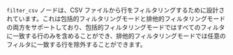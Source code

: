 `filter_csv` ノードは、CSV ファイルから行をフィルタリングするために設計されています。これは包括的フィルタリングモードと排他的フィルタリングモードの両方をサポートしており、包括的フィルタリングモードではすべてのフィルタに一致する行のみを含めることができ、排他的フィルタリングモードでは任意のフィルタに一致する行を除外することができます。
